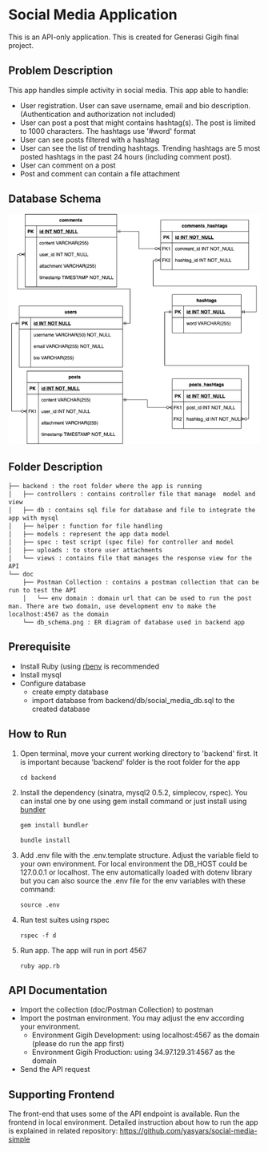 # Social Media Application

This is an API-only application. This is created for Generasi Gigih final project.

## Problem Description

This app handles simple activity in social media. This app able to handle:

- User registration. User can save username, email and bio description. (Authentication and authorization not included)
- User can post a post that might contains hashtag(s). The post is limited to 1000 characters. The hashtags use '#word' format
- User can see posts filtered with a hashtag
- User can see the list of trending hashtags. Trending hashtags are 5 most posted hashtags in the past 24 hours (including comment post).
- User can comment on a post
- Post and comment can contain a file attachment

## Database Schema

![db_schema](doc/db_schema.png)

## Folder Description

```
├── backend : the root folder where the app is running
│   ├── controllers : contains controller file that manage  model and  view
│   ├── db : contains sql file for database and file to integrate the app with mysql
│   ├── helper : function for file handling
│   ├── models : represent the app data model
│   ├── spec : test script (spec file) for controller and model
│   ├── uploads : to store user attachments
│   └── views : contains file that manages the response view for the API
└── doc
    ├── Postman Collection : contains a postman collection that can be run to test the API
    │   └── env domain : domain url that can be used to run the post man. There are two domain, use development env to make the localhost:4567 as the domain
    └── db_schema.png : ER diagram of database used in backend app
```

## Prerequisite

- Install Ruby (using [rbenv](https://github.com/rbenv/rbenv) is recommended
- Install mysql
- Configure database
  - create empty database
  - import database from backend/db/social_media_db.sql to the created database

## How to Run

1. Open terminal, move your current working directory to 'backend' first. It is important because 'backend' folder is the root folder for the app
   ```
   cd backend
   ```
2. Install the dependency (sinatra, mysql2 0.5.2, simplecov, rspec). You can instal one by one using gem install command or just install using [bundler](https://bundler.io/)

   ```
   gem install bundler
   ```

   ```
   bundle install
   ```

3. Add .env file with the .env.template structure. Adjust the variable field to your own environment. For local environment the DB_HOST could be 127.0.0.1 or localhost. The env automatically loaded with dotenv library but you can also source the .env file for the env variables with these command:

   ```
   source .env
   ```

4. Run test suites using rspec
   ```
   rspec -f d
   ```
5. Run app. The app will run in port 4567
   ```
   ruby app.rb
   ```

## API Documentation

- Import the collection (doc/Postman Collection) to postman
- Import the postman environment. You may adjust the env according your environment.
  - Environment Gigih Development: using localhost:4567 as the domain (please do run the app first)
  - Environment Gigih Production: using 34.97.129.31:4567 as the domain
- Send the API request

## Supporting Frontend
The front-end that uses some of the API endpoint is available. Run the frontend in local environment. Detailed instruction about how to run the app is explained in related repository:
https://github.com/yasyars/social-media-simple
